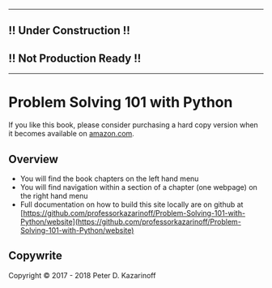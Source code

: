 
---

## !! Under Construction !!
## !! Not Production Ready !!

---

# Problem Solving 101 with Python

If you like this book, please consider purchasing a hard copy version when it becomes available on [amazon.com](http://amazon.com).

## Overview

* You will find the book chapters on the left hand menu
* You will find navigation within a section of a chapter (one webpage) on the right hand menu
* Full documentation on how to build this site locally are on github at [https://github.com/professorkazarinoff/Problem-Solving-101-with-Python/website](https://github.com/professorkazarinoff/Problem-Solving-101-with-Python/website)

## Copywrite

Copyright &copy; 2017 - 2018 Peter D. Kazarinoff
